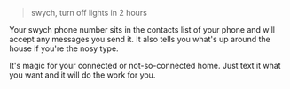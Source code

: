 > swych, turn off lights in 2 hours

Your swych phone number sits in the contacts list of your phone and will accept any messages you send it. It also tells you what's up around the house if you're the nosy type.

It's magic for your connected or not-so-connected home. Just text it what you want and it will do the work for you.